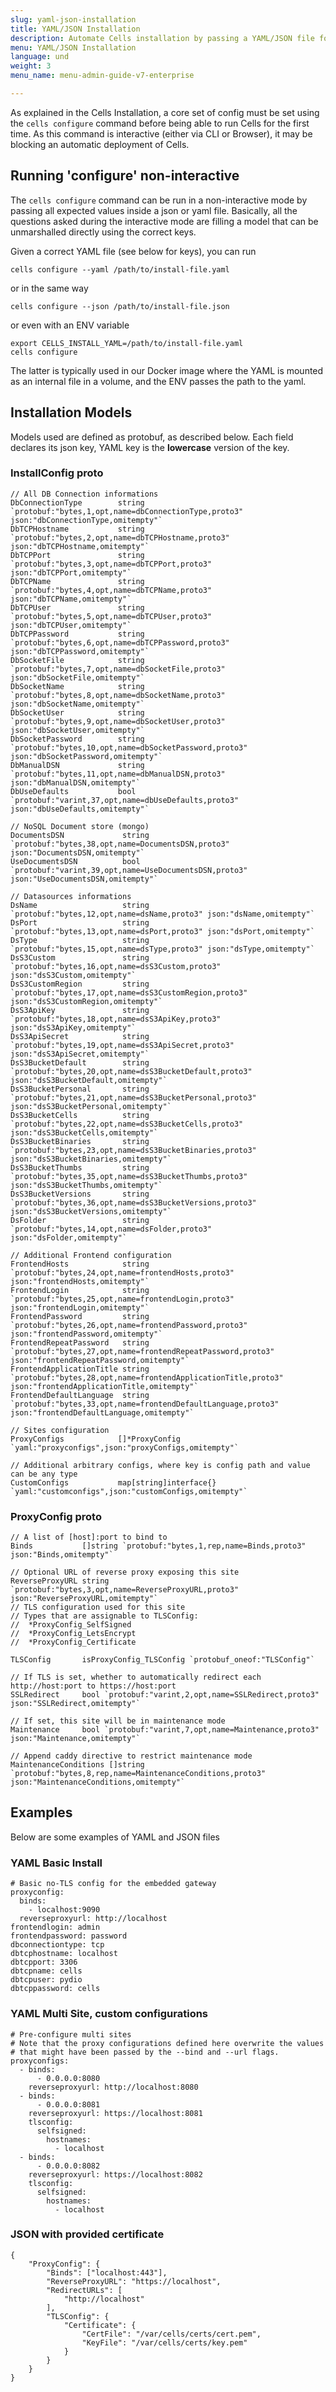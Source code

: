 ```yaml
---
slug: yaml-json-installation
title: YAML/JSON Installation
description: Automate Cells installation by passing a YAML/JSON file for the configure command.
menu: YAML/JSON Installation
language: und
weight: 3
menu_name: menu-admin-guide-v7-enterprise

---
```

As explained in the Cells Installation, a core set of config must be set using the `cells configure` command before being able to run Cells for the first time. As this command is interactive (either via CLI or Browser), it may be blocking an automatic deployment of Cells.

## Running 'configure' non-interactive

The `cells configure` command can be run in a non-interactive mode by passing all expected values inside a json or yaml file. Basically, all the questions asked during the interactive mode are filling a model that can be unmarshalled directly using the correct keys.

Given a correct YAML file (see below for keys), you can run 

    cells configure --yaml /path/to/install-file.yaml

or in the same way 

    cells configure --json /path/to/install-file.json

or even with an ENV variable

    export CELLS_INSTALL_YAML=/path/to/install-file.yaml
    cells configure

The latter is typically used in our Docker image where the YAML is mounted as an internal file in a volume, and the ENV passes the path to the yaml. 

## Installation Models

Models used are defined as protobuf, as described below. Each field declares its json key, YAML key is the **lowercase** version of the key.

### InstallConfig proto

```
// All DB Connection informations
DbConnectionType        string `protobuf:"bytes,1,opt,name=dbConnectionType,proto3" json:"dbConnectionType,omitempty"`
DbTCPHostname           string `protobuf:"bytes,2,opt,name=dbTCPHostname,proto3" json:"dbTCPHostname,omitempty"`
DbTCPPort               string `protobuf:"bytes,3,opt,name=dbTCPPort,proto3" json:"dbTCPPort,omitempty"`
DbTCPName               string `protobuf:"bytes,4,opt,name=dbTCPName,proto3" json:"dbTCPName,omitempty"`
DbTCPUser               string `protobuf:"bytes,5,opt,name=dbTCPUser,proto3" json:"dbTCPUser,omitempty"`
DbTCPPassword           string `protobuf:"bytes,6,opt,name=dbTCPPassword,proto3" json:"dbTCPPassword,omitempty"`
DbSocketFile            string `protobuf:"bytes,7,opt,name=dbSocketFile,proto3" json:"dbSocketFile,omitempty"`
DbSocketName            string `protobuf:"bytes,8,opt,name=dbSocketName,proto3" json:"dbSocketName,omitempty"`
DbSocketUser            string `protobuf:"bytes,9,opt,name=dbSocketUser,proto3" json:"dbSocketUser,omitempty"`
DbSocketPassword        string `protobuf:"bytes,10,opt,name=dbSocketPassword,proto3" json:"dbSocketPassword,omitempty"`
DbManualDSN             string `protobuf:"bytes,11,opt,name=dbManualDSN,proto3" json:"dbManualDSN,omitempty"`
DbUseDefaults           bool   `protobuf:"varint,37,opt,name=dbUseDefaults,proto3" json:"dbUseDefaults,omitempty"`

// NoSQL Document store (mongo)
DocumentsDSN             string         `protobuf:"bytes,38,opt,name=DocumentsDSN,proto3" json:"DocumentsDSN,omitempty"`
UseDocumentsDSN          bool           `protobuf:"varint,39,opt,name=UseDocumentsDSN,proto3" json:"UseDocumentsDSN,omitempty"`

// Datasources informations
DsName                   string         `protobuf:"bytes,12,opt,name=dsName,proto3" json:"dsName,omitempty"`
DsPort                   string         `protobuf:"bytes,13,opt,name=dsPort,proto3" json:"dsPort,omitempty"`
DsType                   string         `protobuf:"bytes,15,opt,name=dsType,proto3" json:"dsType,omitempty"`
DsS3Custom               string         `protobuf:"bytes,16,opt,name=dsS3Custom,proto3" json:"dsS3Custom,omitempty"`
DsS3CustomRegion         string         `protobuf:"bytes,17,opt,name=dsS3CustomRegion,proto3" json:"dsS3CustomRegion,omitempty"`
DsS3ApiKey               string         `protobuf:"bytes,18,opt,name=dsS3ApiKey,proto3" json:"dsS3ApiKey,omitempty"`
DsS3ApiSecret            string         `protobuf:"bytes,19,opt,name=dsS3ApiSecret,proto3" json:"dsS3ApiSecret,omitempty"`
DsS3BucketDefault        string         `protobuf:"bytes,20,opt,name=dsS3BucketDefault,proto3" json:"dsS3BucketDefault,omitempty"`
DsS3BucketPersonal       string         `protobuf:"bytes,21,opt,name=dsS3BucketPersonal,proto3" json:"dsS3BucketPersonal,omitempty"`
DsS3BucketCells          string         `protobuf:"bytes,22,opt,name=dsS3BucketCells,proto3" json:"dsS3BucketCells,omitempty"`
DsS3BucketBinaries       string         `protobuf:"bytes,23,opt,name=dsS3BucketBinaries,proto3" json:"dsS3BucketBinaries,omitempty"`
DsS3BucketThumbs         string         `protobuf:"bytes,35,opt,name=dsS3BucketThumbs,proto3" json:"dsS3BucketThumbs,omitempty"`
DsS3BucketVersions       string         `protobuf:"bytes,36,opt,name=dsS3BucketVersions,proto3" json:"dsS3BucketVersions,omitempty"`
DsFolder                 string         `protobuf:"bytes,14,opt,name=dsFolder,proto3" json:"dsFolder,omitempty"`

// Additional Frontend configuration
FrontendHosts            string         `protobuf:"bytes,24,opt,name=frontendHosts,proto3" json:"frontendHosts,omitempty"`
FrontendLogin            string         `protobuf:"bytes,25,opt,name=frontendLogin,proto3" json:"frontendLogin,omitempty"`
FrontendPassword         string         `protobuf:"bytes,26,opt,name=frontendPassword,proto3" json:"frontendPassword,omitempty"`
FrontendRepeatPassword   string         `protobuf:"bytes,27,opt,name=frontendRepeatPassword,proto3" json:"frontendRepeatPassword,omitempty"`
FrontendApplicationTitle string         `protobuf:"bytes,28,opt,name=frontendApplicationTitle,proto3" json:"frontendApplicationTitle,omitempty"`
FrontendDefaultLanguage  string         `protobuf:"bytes,33,opt,name=frontendDefaultLanguage,proto3" json:"frontendDefaultLanguage,omitempty"`

// Sites configuration
ProxyConfigs            []*ProxyConfig `yaml:"proxyconfigs",json:"proxyConfigs,omitempty"`

// Additional arbitrary configs, where key is config path and value can be any type
CustomConfigs           map[string]interface{} `yaml:"customconfigs",json:"customConfigs,omitempty"`
```
### ProxyConfig proto

```
// A list of [host]:port to bind to
Binds           []string `protobuf:"bytes,1,rep,name=Binds,proto3" json:"Binds,omitempty"`

// Optional URL of reverse proxy exposing this site
ReverseProxyURL string `protobuf:"bytes,3,opt,name=ReverseProxyURL,proto3" json:"ReverseProxyURL,omitempty"`
// TLS configuration used for this site
// Types that are assignable to TLSConfig:
//	*ProxyConfig_SelfSigned
//	*ProxyConfig_LetsEncrypt
//	*ProxyConfig_Certificate

TLSConfig       isProxyConfig_TLSConfig `protobuf_oneof:"TLSConfig"`

// If TLS is set, whether to automatically redirect each http://host:port to https://host:port
SSLRedirect     bool `protobuf:"varint,2,opt,name=SSLRedirect,proto3" json:"SSLRedirect,omitempty"`

// If set, this site will be in maintenance mode
Maintenance     bool `protobuf:"varint,7,opt,name=Maintenance,proto3" json:"Maintenance,omitempty"`

// Append caddy directive to restrict maintenance mode
MaintenanceConditions []string `protobuf:"bytes,8,rep,name=MaintenanceConditions,proto3" json:"MaintenanceConditions,omitempty"`
```

## Examples

Below are some examples of YAML and JSON files

### YAML Basic Install

```
# Basic no-TLS config for the embedded gateway
proxyconfig:
  binds:
    - localhost:9090
  reverseproxyurl: http://localhost
frontendlogin: admin
frontendpassword: password
dbconnectiontype: tcp
dbtcphostname: localhost
dbtcpport: 3306
dbtcpname: cells
dbtcpuser: pydio
dbtcppassword: cells
```

### YAML Multi Site, custom configurations

```
# Pre-configure multi sites 
# Note that the proxy configurations defined here overwrite the values 
# that might have been passed by the --bind and --url flags.
proxyconfigs:
  - binds:
      - 0.0.0.0:8080
    reverseproxyurl: http://localhost:8080
  - binds:
      - 0.0.0.0:8081
    reverseproxyurl: https://localhost:8081
    tlsconfig:
      selfsigned:
        hostnames:
          - localhost
  - binds:
      - 0.0.0.0:8082
    reverseproxyurl: https://localhost:8082
    tlsconfig:
      selfsigned:
        hostnames:
          - localhost
```

### JSON with provided certificate

```
{
    "ProxyConfig": {
        "Binds": ["localhost:443"],
        "ReverseProxyURL": "https://localhost",
        "RedirectURLs": [
            "http://localhost"
        ],
        "TLSConfig": {
            "Certificate": {
                "CertFile": "/var/cells/certs/cert.pem",
                "KeyFile": "/var/cells/certs/key.pem"
            }
        }
    }
}
```